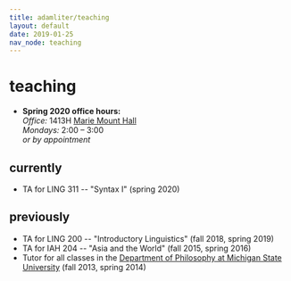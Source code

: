 ```yaml
---
title: adamliter/teaching
layout: default
date: 2019-01-25
nav_node: teaching
---
```


# teaching

<ul>
  <li>
    <strong>
      Spring 2020 office hours:
    </strong>
    <br />
    <em>
      Office:
    </em>
    1413H <a href="https://goo.gl/maps/bMRqjVRuSFs" target="_blank">Marie Mount Hall</a>
    <br />
    <em>
      Mondays:
    </em>
    2:00 – 3:00
    <br />
    <em>
      or by appointment
    </em>
  </li>
</ul>

## currently

- TA for LING 311 -- "Syntax I" (spring 2020)

## previously

- TA for LING 200 -- "Introductory Linguistics" (fall 2018, spring 2019)
- TA for IAH 204 -- "Asia and the World" (fall 2015, spring 2016)
- Tutor for all classes in the [Department of Philosophy at Michigan State University][msu-philosophy] (fall 2013, spring 2014)

[office]: http://maps.msu.edu/interactive/index.php?location=wh
[msu-philosophy]: http://philosophy.msu.edu/
